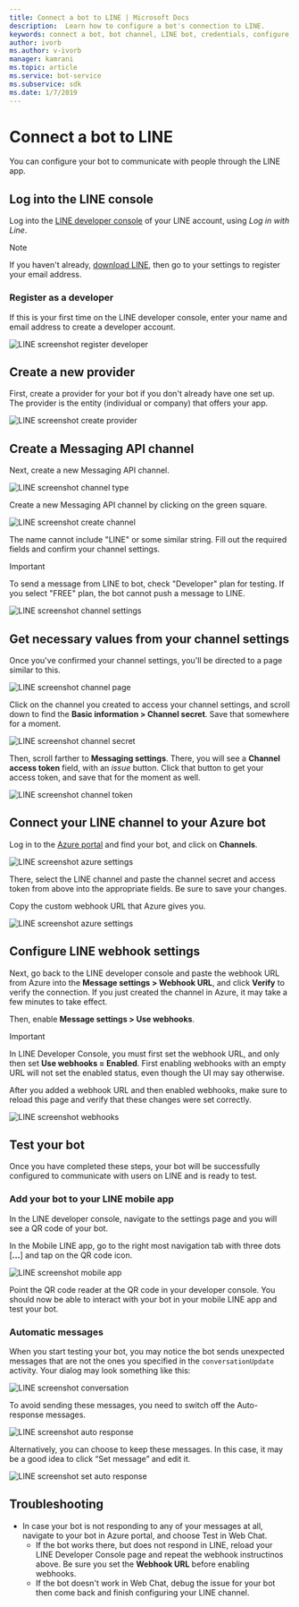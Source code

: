 ```yaml
---
title: Connect a bot to LINE | Microsoft Docs
description:  Learn how to configure a bot's connection to LINE.
keywords: connect a bot, bot channel, LINE bot, credentials, configure, phone
author: ivorb
ms.author: v-ivorb
manager: kamrani
ms.topic: article
ms.service: bot-service
ms.subservice: sdk
ms.date: 1/7/2019
---
```


# Connect a bot to LINE

You can configure your bot to communicate with people through the LINE app.

## Log into the LINE console

Log into the [LINE developer console](https://developers.line.biz/console/register/messaging-api/provider/) of your LINE account, using *Log in with Line*. 

> [!NOTE]
> If you haven't already, [download LINE](https://line.me/), then go to your settings to register your email address.

### Register as a developer

If this is your first time on the LINE developer console, enter your name and email address to create a developer account.

![LINE screenshot register developer](./media/channels/LINE-screenshot-1.png)

## Create a new provider

First, create a provider for your bot if you don't already have one set up. The provider is the entity (individual or company) that offers your app.

![LINE screenshot create provider](./media/channels/LINE-screenshot-2.png)

## Create a Messaging API channel

Next, create a new Messaging API channel. 

![LINE screenshot channel type](./media/channels/LINE-channel-type-selection.png)

Create a new Messaging API channel by clicking on the green square.

![LINE screenshot create channel](./media/channels/LINE-create-channel.png)

The name cannot include "LINE" or some similar string. Fill out the required fields and confirm your channel settings.

> [!IMPORTANT]
> To send a message from LINE to bot, check "Developer" plan for testing. If you select "FREE" plan, the bot cannot push a message to LINE.

![LINE screenshot channel settings](./media/channels/LINE-screenshot-4.png)

## Get necessary values from your channel settings

Once you've confirmed your channel settings, you'll be directed to a page similar to this.

![LINE screenshot channel page](./media/channels/LINE-screenshot-5.png)

Click on the channel you created to access your channel settings, and scroll down to find the **Basic information > Channel secret**. Save that somewhere for a moment.

![LINE screenshot channel secret](./media/channels/LINE-screenshot-6.png)

Then, scroll farther to **Messaging settings**. There, you will see a **Channel access token** field, with an *issue* button. Click that button to get your access token, and save that for the moment as well.

![LINE screenshot channel token](./media/channels/LINE-screenshot-8.png)

## Connect your LINE channel to your Azure bot

Log in to the [Azure portal](https://portal.azure.com/) and find your bot, and click on **Channels**. 

![LINE screenshot azure settings](./media/channels/LINE-channel-setting-2.png)

There, select the LINE channel and paste the channel secret and access token from above into the appropriate fields. Be sure to save your changes.

Copy the custom webhook URL that Azure gives you.

![LINE screenshot azure settings](./media/channels/LINE-channel-setting-1.png)

## Configure LINE webhook settings

Next, go back to the LINE developer console and paste the webhook URL from Azure into the **Message settings > Webhook URL**, and click **Verify** to verify the connection. If you just created the channel in Azure, it may take a few minutes to take effect.

Then, enable **Message settings > Use webhooks**.

> [!IMPORTANT]
> In LINE Developer Console, you must first set the webhook URL, and only then set **Use webhooks = Enabled**. First enabling webhooks with an empty URL will not set the enabled status, even though the UI may say otherwise.

After you added a webhook URL and then enabled webhooks, make sure to reload this page and verify that these changes were set correctly.

![LINE screenshot webhooks](./media/channels/LINE-screenshot-9.png)

## Test your bot

Once you have completed these steps, your bot will be successfully configured to communicate with users on LINE and is ready to test.

### Add your bot to your LINE mobile app

In the LINE developer console, navigate to the settings page and you will see a QR code of your bot. 

In the Mobile LINE app, go to the right most navigation tab with three dots [**...**] and tap on the QR code icon. 

![LINE screenshot mobile app](./media/channels/LINE-screenshot-12.jpg)

Point the QR code reader at the QR code in your developer console. You should now be able to interact with your bot in your mobile LINE app and test your bot.

### Automatic messages

When you start testing your bot, you may notice the bot sends unexpected messages that are not the ones you specified in the `conversationUpdate` activity.  Your dialog may look something like this:

![LINE screenshot conversation](./media/channels/LINE-screenshot-conversation.jpg)

To avoid sending these messages, you need to switch off the Auto-response messages.

![LINE screenshot auto response](./media/channels/LINE-screenshot-10.png)

Alternatively, you can choose to keep these messages. In this case, it may be a good idea to click “Set message” and edit it.

![LINE screenshot set auto response](./media/channels/LINE-screenshot-11.png)

## Troubleshooting

* In case your bot is not responding to any of your messages at all, navigate to your bot in Azure portal, and choose Test in Web Chat.  
    * If the bot works there, but does not respond in LINE, reload your LINE Developer Console page and repeat the webhook instructinos above. Be sure you set the **Webhook URL** before enabling webhooks.
    * If the bot doesn't work in Web Chat, debug the issue for your bot then come back and finish configuring your LINE channel.

